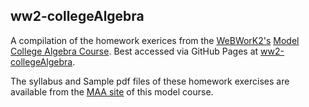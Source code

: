## ww2-collegeAlgebra

A compilation of the homework exerices from the [WeBWorK2's](https://webwork.maa.org/wiki/WeBWorK_Main_Page) [Model College Algebra Course](https://webwork.maa.org/wiki/ModelCourses/CollegeAlgebra).  Best accessed via GitHub Pages at [ww2-collegeAlgebra](htt;s://justineuro.github.io/ww2-collegeAlgebra).  

The syllabus and Sample pdf files of these homework exercises are available from the [MAA site](https://webwork.maa.org/wiki/ModelCourses/CollegeAlgebra) of this model course.